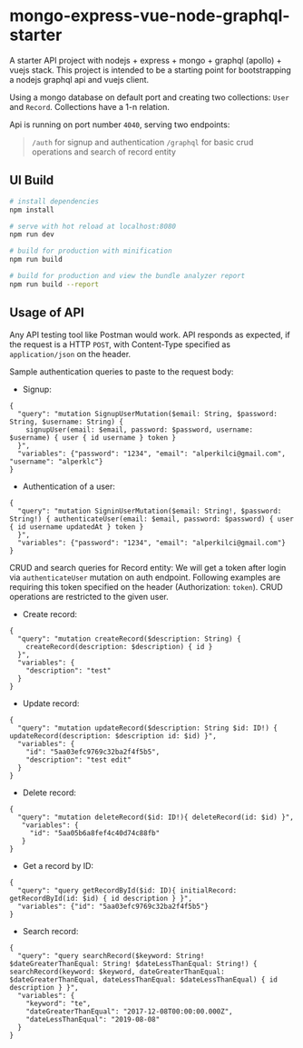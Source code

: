 # mongo-express-vue-node-graphql-starter

A starter API project with nodejs + express + mongo + graphql (apollo) + vuejs stack. This project is intended to be a starting point for bootstrapping a nodejs graphql api and vuejs client.

Using a mongo database on default port and creating two collections: `User` and `Record`. Collections have a 1-n relation.

Api is running on port number `4040`, serving two endpoints:
> `/auth` for signup and authentication
> `/graphql` for basic crud operations and search of record entity

## UI Build 

``` bash
# install dependencies
npm install

# serve with hot reload at localhost:8080
npm run dev

# build for production with minification
npm run build

# build for production and view the bundle analyzer report
npm run build --report
```

## Usage of API

Any API testing tool like Postman would work. API responds as expected, if the request is a HTTP `POST`, with Content-Type specified as `application/json` on the header.

Sample authentication queries to paste to the request body:

- Signup:
```
{ 
  "query": "mutation SignupUserMutation($email: String, $password: String, $username: String) {
    signupUser(email: $email, password: $password, username: $username) { user { id username } token }
  }", 
  "variables": {"password": "1234", "email": "alperkilci@gmail.com", "username": "alperklc"}
} 
```

- Authentication of a user:
```
{
  "query": "mutation SigninUserMutation($email: String!, $password: String!) { authenticateUser(email: $email, password: $password) { user { id username updatedAt } token }
  }",
  "variables": {"password": "1234", "email": "alperkilci@gmail.com"}
}
```

CRUD and search queries for Record entity:
We will get a token after login via `authenticateUser` mutation on auth endpoint. Following examples are requiring this token specified on the header (Authorization: `token`). CRUD operations are restricted to the given user.

- Create record:
```
{
  "query": "mutation createRecord($description: String) {
    createRecord(description: $description) { id }
  }",
  "variables": {
    "description": "test"
  }
}
```

- Update record:
```
{
  "query": "mutation updateRecord($description: String $id: ID!) { updateRecord(description: $description id: $id) }",
  "variables": {
    "id": "5aa03efc9769c32ba2f4f5b5",
    "description": "test edit"
  }
}
```

- Delete record:
```
{
  "query": "mutation deleteRecord($id: ID!){ deleteRecord(id: $id) }",
   "variables": {
     "id": "5aa05b6a8fef4c40d74c88fb"
   }
}
```

- Get a record by ID:
```
{
  "query": "query getRecordById($id: ID){ initialRecord: getRecordById(id: $id) { id description } }",
  "variables": {"id": "5aa03efc9769c32ba2f4f5b5"}
}
```

- Search record:
```
{
  "query": "query searchRecord($keyword: String! $dateGreaterThanEqual: String! $dateLessThanEqual: String!) { searchRecord(keyword: $keyword, dateGreaterThanEqual: $dateGreaterThanEqual, dateLessThanEqual: $dateLessThanEqual) { id description } }",
  "variables": {
    "keyword": "te",
    "dateGreaterThanEqual": "2017-12-08T00:00:00.000Z",
    "dateLessThanEqual": "2019-08-08"
  }
}
```

